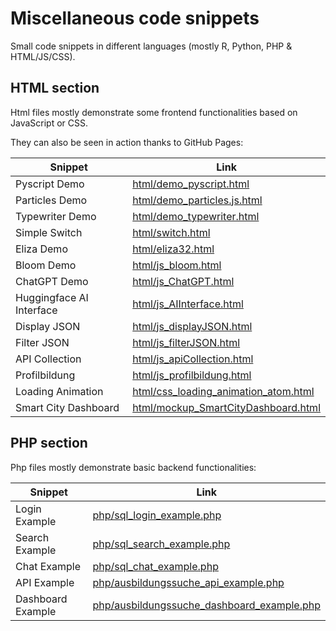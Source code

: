 # Miscellaneous code snippets

Small code snippets in different languages (mostly R, Python, PHP & HTML/JS/CSS). 


## HTML section

Html files mostly demonstrate some frontend functionalities based on JavaScript or CSS. 

They can also be seen in action thanks to GitHub Pages:

| Snippet | Link | 
|---|---|
| Pyscript Demo | [html/demo_pyscript.html](https://andreasfischer1985.github.io/code-snippets/html/demo_pyscript.html) |
| Particles Demo | [html/demo_particles.js.html](https://andreasfischer1985.github.io/code-snippets/html/demo_particles.js.html) |
| Typewriter Demo | [html/demo_typewriter.html](https://andreasfischer1985.github.io/code-snippets/html/demo_typewriter.html) |
| Simple Switch | [html/switch.html](https://andreasfischer1985.github.io/code-snippets/html/switch.html) |
| Eliza Demo | [html/eliza32.html](https://andreasfischer1985.github.io/code-snippets/html/eliza32.html) |
| Bloom Demo | [html/js_bloom.html](https://andreasfischer1985.github.io/code-snippets/html/js_bloom.html) |
| ChatGPT Demo | [html/js_ChatGPT.html](https://andreasfischer1985.github.io/code-snippets/html/js_ChatGPT.html) |
| Huggingface AI Interface | [html/js_AIInterface.html](https://andreasfischer1985.github.io/code-snippets/html/js_AIInterface.html) |
| Display JSON | [html/js_displayJSON.html](https://andreasfischer1985.github.io/code-snippets/html/js_displayJSON.html) |
| Filter JSON | [html/js_filterJSON.html](https://andreasfischer1985.github.io/code-snippets/html/js_filterJSON.html) |
| API Collection | [html/js_apiCollection.html](https://andreasfischer1985.github.io/code-snippets/html/js_apiCollection.html) |
| Profilbildung| [html/js_profilbildung.html](https://andreasfischer1985.github.io/code-snippets/html/js_profilbildung.html) |
| Loading Animation | [html/css_loading_animation_atom.html](https://andreasfischer1985.github.io/code-snippets/html/css_loading_animation_atom.html) |
| Smart City Dashboard | [html/mockup_SmartCityDashboard.html](https://andreasfischer1985.github.io/code-snippets/html/mockup_SmartCityDashboard.html) |


## PHP section

Php files mostly demonstrate basic backend functionalities:

| Snippet | Link | 
|---|---|
| Login Example | [php/sql_login_example.php](https://github.com/AndreasFischer1985/code-snippets/blob/master/php/sql_login_example.php) | 
| Search Example | [php/sql_search_example.php](https://github.com/AndreasFischer1985/code-snippets/blob/master/php/sql_search_example.php) | 
| Chat Example | [php/sql_chat_example.php](https://github.com/AndreasFischer1985/code-snippets/blob/master/php/sql_chat_example.php) | 
| API Example |  [php/ausbildungssuche_api_example.php](https://github.com/AndreasFischer1985/code-snippets/blob/master/php/ausbildungssuche_api_example.php) | 
| Dashboard Example |  [php/ausbildungssuche_dashboard_example.php](https://github.com/AndreasFischer1985/code-snippets/blob/master/php/ausbildungssuche_dashboard_example.php) |

